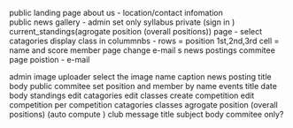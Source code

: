 public
  landing page
    about us -
    location/contact infomation  
    public news
  gallery - admin set only
  syllabus
private (sign in )
  current_standings(agrogate position (overall positions)) page -
    select catagories
      display class in colummnbs -
      rows = position 1st,2nd,3rd
      cell = name and score
  member page
    change e-mail s
  news postings
  commitee page
   poistion - e-mail

admin
  image uploader
    select the image
    name
    caption
  news posting
    title
    body
    public
  commitee
    set position and member by name 
  events
    title
    date
    body
  standings
    edit catagories
    edit classes
    create competition
    edit competition
      per competition
        catagories
          classes
    agrogate position (overall positions) (auto compute )
  club message
    title
    subject
    body
    commitee only?

